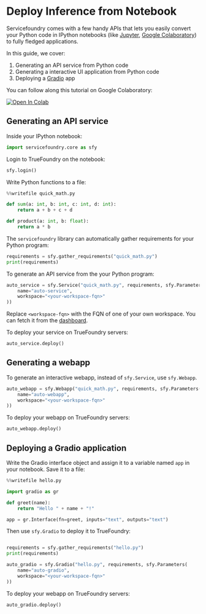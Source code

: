 # Deploy Inference from Notebook



Servicefoundry comes with a few handy APIs that lets you easily convert your Python code in IPython notebooks (like [Jupyter](https://jupyter.org/), [Google Colaboratory](https://research.google.com/colaboratory/faq.html)) to fully fledged applications.

In this guide, we cover:

1. Generating an API service from Python code
2. Generating a interactive UI application from Python code
3. Deploying a [Gradio](https://gradio.app/) app


You can follow along this tutorial on Google Colaboratory:

[![Open In Colab](https://colab.research.google.com/assets/colab-badge.svg)](https://colab.research.google.com/github/truefoundry/truefoundry-examples/blob/main/notebook-deployment/deployment.ipynb)


## Generating an API service

Inside your IPython notebook:
```python
import servicefoundry.core as sfy
```

Login to TrueFoundry on the notebook:
```python
sfy.login()
```

Write Python functions to a file:
```python
%%writefile quick_math.py

def sum(a: int, b: int, c: int, d: int):
    return a + b + c + d

def product(a: int, b: float):
    return a * b
```

The `servicefoundry` library can automatically gather requirements for your Python program:

```python
requirements = sfy.gather_requirements("quick_math.py")
print(requirements)
```

To generate an API service from the your Python program:
```python
auto_service = sfy.Service("quick_math.py", requirements, sfy.Parameters(
    name="auto-service",
    workspace="<your-workspace-fqn>"
))
```

Replace `<workspace-fqn>` with the FQN of one of your own workspace. You can fetch it from the [dashboard](https://app.truefoundry.com/workspace).

To deploy your service on TrueFoundry servers:
```python
auto_service.deploy()
```

## Generating a webapp
To generate an interactive webapp, instead of `sfy.Service`, use `sfy.Webapp`.
```python
auto_webapp = sfy.Webapp("quick_math.py", requirements, sfy.Parameters(
    name="auto-webapp",
    workspace="<your-workspace-fqn>"
))
```

To deploy your webapp on TrueFoundry servers:
```python
auto_webapp.deploy()
```

## Deploying a Gradio application

Write the Gradio interface object and assign it to a variable named `app` in your notebook. Save it to a file:

```python
%%writefile hello.py

import gradio as gr

def greet(name):
    return "Hello " + name + "!"

app = gr.Interface(fn=greet, inputs="text", outputs="text")
```

Then use `sfy.Gradio` to deploy it to TrueFoundry:

```python

requirements = sfy.gather_requirements("hello.py")
print(requirements)
```

```python
auto_gradio = sfy.Gradio("hello.py", requirements, sfy.Parameters(
    name="auto-gradio",
    workspace="<your-workspace-fqn>"
))
```

To deploy your webapp on TrueFoundry servers:
```python
auto_gradio.deploy()
```